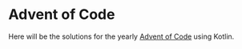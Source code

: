 # Advent of Code

Here will be the solutions for the yearly [Advent of Code](https://adventofcode.com) using Kotlin.
